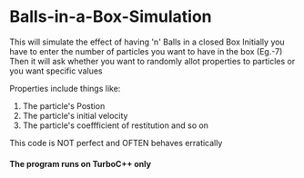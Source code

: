 # Balls-in-a-Box-Simulation
This will simulate the effect of having 'n' Balls in a closed Box
Initially you have to enter the number of particles you want to have in the box (Eg.-7)
Then it will ask whether you want to randomly allot properties to particles or you want specific values

Properties include things like:
1. The particle's Postion
2. The particle's initial velocity
3. The particle's coeffficient of restitution 
and so on

This code is NOT perfect and OFTEN behaves erratically

#### The program runs on TurboC++ only
